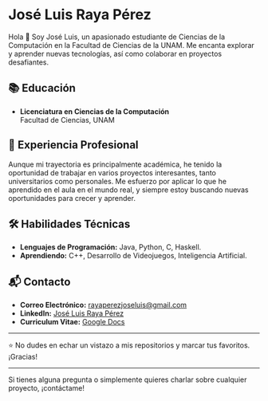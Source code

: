 # José Luis Raya Pérez

Hola 👋 Soy José Luis, un apasionado estudiante de Ciencias de la Computación en la Facultad de Ciencias de la UNAM. Me encanta explorar y aprender nuevas tecnologías, así como colaborar en proyectos desafiantes.

## 📚 Educación

- **Licenciatura en Ciencias de la Computación**  
  Facultad de Ciencias, UNAM  

## 💼 Experiencia Profesional

Aunque mi trayectoria es principalmente académica, he tenido la oportunidad de trabajar en varios proyectos interesantes, tanto universitarios como personales. Me esfuerzo por aplicar lo que he aprendido en el aula en el mundo real, y siempre estoy buscando nuevas oportunidades para crecer y aprender.

## 🛠️ Habilidades Técnicas

- **Lenguajes de Programación:** Java, Python, C, Haskell.
- **Aprendiendo:** C++, Desarrollo de Videojuegos, Inteligencia Artificial.


## 📬 Contacto

- **Correo Electrónico:** [rayaperezjoseluis@gmail.com](mailto:rayaperezjoseluis@gmail.com)
- **LinkedIn:** [José Luis Raya Pérez](https://www.linkedin.com/in/jos%C3%A9-luis-raya-p%C3%A9rez-860087217/)
- **Curriculum Vitae:** [Google Docs](https://docs.google.com/document/d/15JUOXfWA78kXiyUWX9-SKUzUjjSxUL_okfXI3qzzsJ4/edit?usp=sharing)

---

⭐ No dudes en echar un vistazo a mis repositorios y marcar tus favoritos. ¡Gracias!

---

Si tienes alguna pregunta o simplemente quieres charlar sobre cualquier proyecto, ¡contáctame!
